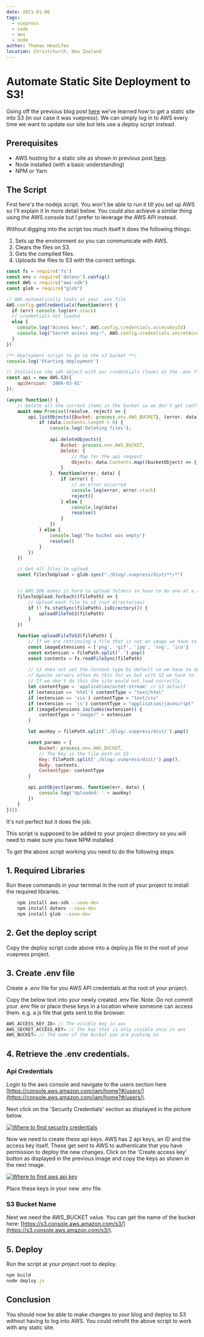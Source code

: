 ```yaml
---
date: 2021-01-06
tags: 
  - vuepress
  - code
  - aws
  - node
author: Thomas Headifen
location: Christchurch, New Zealand  
---
```


# Automate Static Site Deployment to S3!
Going off the previous blog post [here](/2020/04/10/deploying-vuepress-with-no-backend-code/) we've learned how to get a static site into S3 (in our case it was vuepress). We can simply log in to AWS every time we want to update our site but lets use a deploy script instead.

## Prerequisites
- AWS hosting for a static site as shown in previous post [here](/2020/04/10/deploying-vuepress-with-no-backend-code/).
- Node installed (with a basic understanding)
- NPM or Yarn

## The Script
First here's the nodejs script. You won't be able to run it till you set up AWS so I'll explain it in more detail below.  You could also achieve a similar thing using the AWS console but I prefer to leverage the AWS API instead.

Without digging into the script too much itself it does the following things:
1. Sets up the environment so you can communicate with AWS.
2. Clears the files on S3.
3. Gets the compiled files.
4. Uploads the files to S3 with the correct settings.

```js
const fs = require('fs')
const env = require('dotenv').config()
const AWS = require("aws-sdk")
const glob = require("glob")

// AWS automatically looks at your .env file
AWS.config.getCredentials(function(err) {
  if (err) console.log(err.stack)
  // credentials not loaded
  else {
    console.log("Access key:", AWS.config.credentials.accessKeyId)
    console.log("Secret access key:", AWS.config.credentials.secretAccessKey)
  }
})

/** Deployment script to go to the s3 bucket **/
console.log('Starting deployment')

// Initialise the sdk object with our credentials (looks at the .env file)
const api = new AWS.S3({
    apiVersion: '2006-03-01'
});

(async function() {
    // Delete all the current items in the bucket so we don't get conflicts with the new one
    await new Promise((resolve, reject) => {
        api.listObjects({Bucket: process.env.AWS_BUCKET}, (error, data) => {
            if (data.Contents.length > 0) {
                console.log('Deleting files');
                
                api.deleteObjects({
                    Bucket: process.env.AWS_BUCKET,
                    Delete: {
                        // Map for the api request
                        Objects: data.Contents.map((bucketObject) => { return {Key: bucketObject.Key} })
                    }
                }, function(error, data) {
                    if (error) {
                        // an error occurred
                        console.log(error, error.stack)
                        reject()
                    } else {
                        console.log(data)
                        resolve()
                    }
                })
            } else {
                console.log('The bucket was empty')
                resolve()
            }
        })
    })

    // Get all files to upload
    const filesToUpload = glob.sync("./blog/.vuepress/dist/**/*")


    // AWS SDK makes it hard to upload folders so have to do one at a time
    filesToUpload.forEach((filePath) => {
        // Upload each file to s3 (not directories)
        if (! fs.statSync(filePath).isDirectory()) {
            uploadFileToS3(filePath)
        }
    })

    function uploadFileToS3(filePath) {
        // If we are retrieving a file that is not an image we have to pass in the utf8 type
        const imageExtensions = ['png', 'gif', 'jpg', 'svg', 'ico']
        const extension = filePath.split('.').pop()
        const contents = fs.readFileSync(filePath)
        
        // S3 does not set the Content type by default so we have to do this.
        // Apache servers often do this for us but with S3 we have to.
        // If we don't do this the site would not load correctly.
        let contentType = 'application/octet-stream' // S3 default
        if (extension == 'html') contentType = "text/html"
        if (extension == 'css') contentType = "text/css"
        if (extension == 'js') contentType = "application/javascript"
        if (imageExtensions.includes(extension)) {
            contentType = "image/" + extension
        }

        let awsKey = filePath.split('./blog/.vuepress/dist/').pop()

        const params = {
            Bucket: process.env.AWS_BUCKET,
            // The key is the file path on S3
            Key: filePath.split('./blog/.vuepress/dist/').pop(),
            Body: contents,
            ContentType: contentType
        }

        api.putObject(params, function(err, data) {
            console.log('Uploaded: ' + awsKey)
        })
    }
})()
```

It's not perfect but it does the job.

This script is supposed to be added to your project directory so you will need to make sure you have NPM installed.

To get the above script working you need to do the following steps

## 1. Required Libraries

Run these commands in your terminal in the root of your project to install the required libraries.

```sh
    npm install aws-sdk --save-dev
    npm install dotenv --save-dev
    npm install glob --save-dev
```

## 2. Get the deploy script

Copy the deploy script code above into a deploy.js file in the root of your vuepress project.

## 3. Create .env file
Create a .env file for you AWS API credentials at the root of your project.

Copy the below text into your newly created .env file.
Note: Do not commit your .env file or place these keys in a location where someone can access them. e.g. a js file that gets sent to the browser.

```js
AWS_ACCESS_KEY_ID= // The visible key in aws
AWS_SECRET_ACCESS_KEY= // The key that is only visible once in aws
AWS_BUCKET= // The name of the bucket you are pushing to
```

## 4. Retrieve the .env credentials.

### Api Credentials
Login to the aws console and navigate to the users section here [https://console.aws.amazon.com/iam/home?#/users/](https://console.aws.amazon.com/iam/home?#/users/).

Next click on the 'Security Credentials' section as displayed in the picture below.

<a href="/img/aws-security-credentials.jpg" target="_blank"><img src="/img/aws-security-credentials.jpg" alt="Where to find security credentials"></a>

Now we need to create these api keys. AWS has 2 api keys, an ID and the access key itself. These get sent to AWS to authenticate that you have permission to deploy the new changes. Click on the 'Create access key' button as displayed in the previous image and copy the keys as shown in the next image.

<a href="/img/aws-create-api-key.jpg" target="_blank"><img src="/img/aws-create-api-key.jpg" alt="Where to find aws api key"></a>

Place these keys in your new .env file.

### S3 Bucket Name
Next we need the AWS_BUCKET value. You can get the name of the bucket here: [https://s3.console.aws.amazon.com/s3/](https://s3.console.aws.amazon.com/s3/).


## 5. Deploy

Run the script at your project root to deploy.

```js
npm build
node deploy.js
```

## Conclusion
You should now be able to make changes to your blog and deploy to S3 without having to log into AWS. You could retrofit the above script to work with any static site.

